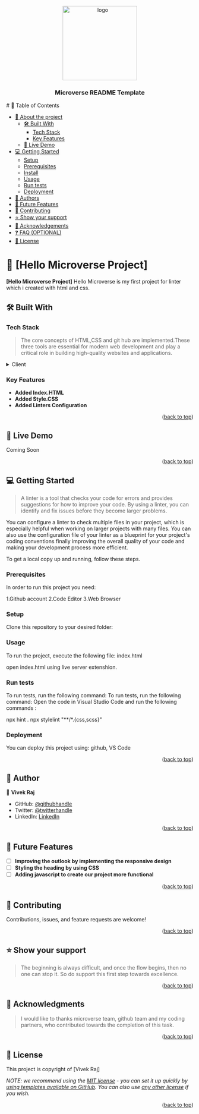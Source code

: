 <a name="readme-top"></a>
<div align="center">
  
  <img src="https://images-platform.99static.com/knOOxLpm7L5wbnfxaSjMzsGfaWc=/500x500/top/smart/99designs-contests-attachments/19/19579/attachment_19579909" alt="logo" width="200"  height="auto" />
  <h3><b>Microverse README Template</b></h3>
  
</div>
# 📗 Table of Contents

- [📖 About the project](#about-project)
  - [🛠 Built With](#built-with)
    - [Tech Stack](#tech-stack)
    - [Key Features](#key-features)
  - [🚀 Live Demo](#live-demo)
- [💻 Getting Started](#getting-started)
  - [Setup](#setup)
  - [Prerequisites](#prerequisites)
  - [Install](#install)
  - [Usage](#usage)
  - [Run tests](#run-tests)
  - [Deployment](#triangular_flag_on_post-deployment)
- [👥 Authors](#authors)
- [🔭 Future Features](#future-features)
- [🤝 Contributing](#contributing)
- [⭐️ Show your support](#support)
- [🙏 Acknowledgements](#acknowledgements)
- [❓ FAQ (OPTIONAL)](#faq)
- [📝 License](#license)


# 📖 [Hello Microverse Project] <a name="about-project"></a>

**[Hello Microverse Project]** Hello Microverse is my first project for linter which i created with html and css.

## 🛠 Built With <a name="built-with"></a>

### Tech Stack <a name="tech-stack"></a>

> The core concepts of HTML,CSS and git hub are implemented.These three tools are essential for modern web development and play a critical role in building high-quality websites and applications.

<details>
  <summary>Client</summary>
  <ul>
    <li><a href="https://www.learn-html.org">HTML</a></li>
    <li><a href="https://developer.mozilla.org/en-US/docs/Web/CSS">CSS</a></li>
  </ul>
</details>

### Key Features <a name="key-features"></a>

- **Added Index.HTML**
- **Added Style.CSS**
- **Added Linters Configuration**

<p align="right">(<a href="#readme-top">back to top</a>)</p>

## 🚀 Live Demo <a name="live-demo"></a>

Coming Soon

<p align="right">(<a href="#readme-top">back to top</a>)</p>

## 💻 Getting Started <a name="getting-started"></a>

>A linter is a tool that checks your code for errors and provides suggestions for how to improve your code. By using a linter, you can identify and fix issues before they become larger problems.

You can configure a linter to check multiple files in your project, which is especially helpful when working on larger projects with many files. You can also use the configuration file of your linter as a blueprint for your project's coding conventions finally improving the overall quality of your code and making your development process more efficient.

To get a local copy up and running, follow these steps.

### Prerequisites

In order to run this project you need:

1.Github account 
2.Code Editor 
3.Web Browser

### Setup

Clone this repository to your desired folder:

### Usage

To run the project, execute the following file: index.html

open index.html using live server extenshion.

### Run tests

To run tests, run the following command:
To run tests, run the following command: Open the code in Visual Studio Code and run the following commands :

npx hint . npx stylelint "**/*.{css,scss}"

### Deployment

You can deploy this project using: github, VS Code

<p align="right">(<a href="#readme-top">back to top</a>)</p>

## 👥 Author <a name="Vivek Raj"></a>

👤 **Vivek Raj**

- GitHub: [@githubhandle](https://github.com/VivekRaaZ?tab=repositories)
- Twitter: [@twitterhandle](https://twitter.com/BossVivekRaj)
- LinkedIn: [LinkedIn](https://www.linkedin.com/in/vivek-raj-a78b92256/)

<p align="right">(<a href="#readme-top">back to top</a>)</p>

## 🔭 Future Features <a name="future-features"></a>

- [ ] **Improving the outlook by implementing the responsive design**
- [ ] **Styling the heading by using CSS**
- [ ] **Adding javascript to create our project more functional**

<p align="right">(<a href="#readme-top">back to top</a>)</p>

## 🤝 Contributing <a name="contributing"></a>

Contributions, issues, and feature requests are welcome!

<p align="right">(<a href="#readme-top">back to top</a>)</p>

## ⭐️ Show your support <a name="support"></a>

> The beginning is always difficult, and once the flow begins, then no one can stop it. So do support this first step towards excellence.

<p align="right">(<a href="#readme-top">back to top</a>)</p>

## 🙏 Acknowledgments <a name="acknowledgements"></a>

> I would like to thanks microverse team, github team and my coding partners, who contributed towards the completion of this task.

<p align="right">(<a href="#readme-top">back to top</a>)</p>

## 📝 License <a name="license"></a>

This project is copyright of [Vivek Raj]

_NOTE: we recommend using the [MIT license](https://choosealicense.com/licenses/mit/) - you can set it up quickly by [using templates available on GitHub](https://docs.github.com/en/communities/setting-up-your-project-for-healthy-contributions/adding-a-license-to-a-repository). You can also use [any other license](https://choosealicense.com/licenses/) if you wish._

<p align="right">(<a href="#readme-top">back to top</a>)</p>
